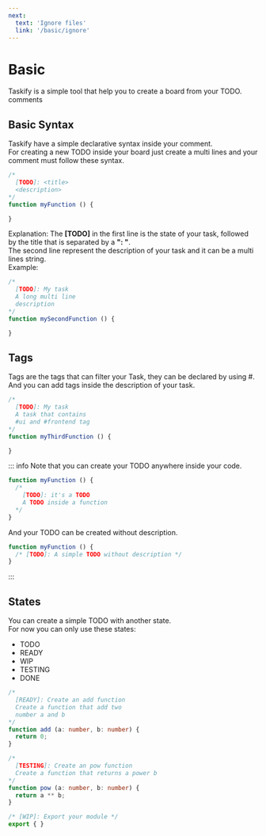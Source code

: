```yaml
---
next:
  text: 'Ignore files'
  link: '/basic/ignore'
---
```


# Basic

Taskify is a simple tool that help you to create a board from your TODO.
comments

## Basic Syntax

Taskify have a simple declarative syntax inside your comment.  
For creating a new TODO inside your board just create a multi lines
and your comment must follow these syntax.

```js
/*
  [TODO]: <title>
  <description>
*/
function myFunction () {

}
```
Explanation: The **[TODO]** in the first line is the state of your task, followed by the title 
that is separated by a **": "**.  
The second line represent the description of your task and it can be a multi lines string.  
Example:

```js
/*
  [TODO]: My task
  A long multi line
  description
*/
function mySecondFunction () {

}
```
## Tags

Tags are the tags that can filter your Task, they can be declared by using #.  
And you can add tags inside the description of your task.  

```js
/*
  [TODO]: My task
  A task that contains
  #ui and #frontend tag
*/
function myThirdFunction () {

}

```

::: info
Note that you can create your TODO anywhere inside your code.
```js
function myFunction () {
  /*
    [TODO]: it's a TODO
    A TODO inside a function
  */
}
```
And your TODO can be created without description.
```js
function myFunction () {
  /* [TODO]: A simple TODO without description */
}
```
:::

## States
You can create a simple TODO with another state.  
For now you can only use these states:
  - TODO
  - READY
  - WIP
  - TESTING
  - DONE

```ts
/*
  [READY]: Create an add function
  Create a function that add two
  number a and b
*/
function add (a: number, b: number) {
  return 0;
}

/*
  [TESTING]: Create an pow function
  Create a function that returns a power b
*/
function pow (a: number, b: number) {
  return a ** b;
}

/* [WIP]: Export your module */
export { }
```